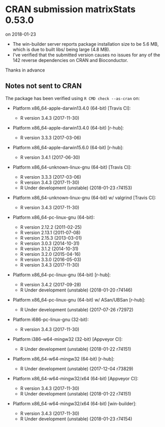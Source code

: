 # CRAN submission matrixStats 0.53.0

on 2018-01-23

* The win-builder server reports package installation size to be 5.6 MB, which is due to built libs/ being large (4.8 MB).
* I've verified that the submitted version causes no issues for any of the 142 reverse dependencies on CRAN and Bioconductor.

Thanks in advance


## Notes not sent to CRAN

The package has been verified using `R CMD check --as-cran` on:

* Platform x86_64-apple-darwin13.4.0 (64-bit) [Travis CI]:
  - R version 3.4.3 (2017-11-30)

* Platform x86_64-apple-darwin13.4.0 (64-bit) [r-hub]:
  - R version 3.3.3 (2017-03-06)

* Platform x86_64-apple-darwin15.6.0 (64-bit) [r-hub]:
  - R version 3.4.1 (2017-06-30)

* Platform x86_64-unknown-linux-gnu (64-bit) [Travis CI]:
  - R version 3.3.3 (2017-03-06)
  - R version 3.4.3 (2017-11-30)
  - R Under development (unstable) (2018-01-23 r74153)

* Platform x86_64-unknown-linux-gnu (64-bit) w/ valgrind [Travis CI]:
  - R version 3.4.3 (2017-11-30)

* Platform x86_64-pc-linux-gnu (64-bit):
  - R version 2.12.2 (2011-02-25)
  - R version 2.13.1 (2011-07-08)
  - R version 2.15.3 (2013-03-01)
  - R version 3.0.3 (2014-10-31)
  - R version 3.1.2 (2014-10-31)
  - R version 3.2.0 (2015-04-16)
  - R version 3.3.0 (2016-05-03)
  - R version 3.4.3 (2017-11-30)

* Platform x86_64-pc-linux-gnu (64-bit) [r-hub]:
  - R version 3.4.2 (2017-09-28)
  - R Under development (unstable) (2018-01-20 r74146)

* Platform x86_64-pc-linux-gnu (64-bit) w/ ASan/UBSan [r-hub]:
  - R Under development (unstable) (2017-07-26 r72972)

* Platform i686-pc-linux-gnu (32-bit):
  - R version 3.4.3 (2017-11-30)

* Platform i386-w64-mingw32 (32-bit) [Appveyor CI]:
  - R Under development (unstable) (2018-01-22 r74151)

* Platform x86_64-w64-mingw32 (64-bit) [r-hub]:
  - R Under development (unstable) (2017-12-04 r73829)

* Platform x86_64-w64-mingw32/x64 (64-bit) [Appveyor CI]:
  - R version 3.4.3 (2017-11-30)
  - R Under development (unstable) (2018-01-22 r74151)

* Platform x86_64-w64-mingw32/x64 (64-bit) [win-builder]:
  - R version 3.4.3 (2017-11-30)
  - R Under development (unstable) (2018-01-23 r74154)
